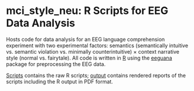 # mci_style_neu: R Scripts for EEG Data Analysis

Hosts code for data analysis for an EEG language comprehension experiment with two experimental factors: semantics (semantically intuitive vs. semantic violation vs. minimally counterintuitive) × context narrative style (normal vs. fairytale). All code is written in [R](https://www.r-project.org) using the [eeguana](https://github.com/bnicenboim/eeguana) package for preprocessing the EEG data.

[Scripts](https://github.com/alexenge/mci_style_neu/tree/master/scripts) contains the raw R scripts; [output](https://github.com/alexenge/mci_style_neu/tree/master/output) contains rendered reports of the scripts including the R output in PDF format.

